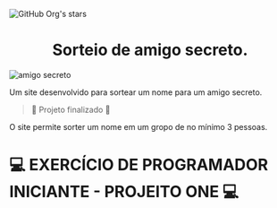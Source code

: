 ![GitHub Org's stars](https://img.shields.io/github/stars/camilafernanda?style=social)
<h1 align="center"> Sorteio de amigo secreto. </h1> 

![amigo secreto](https://github.com/user-attachments/assets/77ea948a-4a16-4e0c-bca2-9e09bb5e6acc)

Um site desenvolvido para sortear um nome para um amigo secreto. 
> :construction: Projeto finalizado :construction:

O site permite sorter um nome em um gropo de no mínimo 3 pessoas. 

# :computer: EXERCÍCIO DE PROGRAMADOR INICIANTE - PROJEITO ONE :computer:
